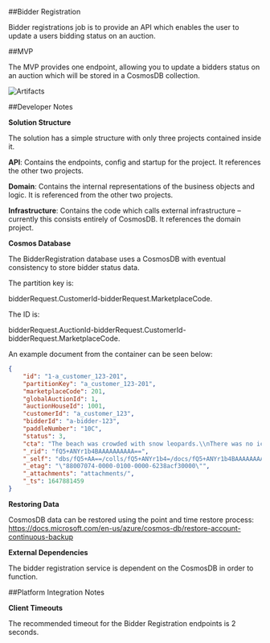 ##Bidder Registration

Bidder registrations job is to provide an API which enables the user to update a users bidding status on an auction.

##MVP

The MVP provides one endpoint, allowing you to update a bidders status on an auction which will be stored in a CosmosDB collection.

![Artifacts](./docs/BidderRegWidgetAct.PNG)

##Developer Notes

**Solution Structure**

The solution has a simple structure with only three projects contained inside it.

**API**: Contains the endpoints, config and startup for the project. It references the other two projects.

**Domain**: Contains the internal representations of the business objects and logic. It is referenced from the other two projects.

**Infrastructure**: Contains the code which calls external infrastructure – currently this consists entirely of CosmosDB. It references the domain project.

**Cosmos Database**

The BidderRegistration database uses a CosmosDB with eventual consistency to store bidder status data.

The partition key is:

bidderRequest.CustomerId-bidderRequest.MarketplaceCode.

The ID is:

bidderRequest.AuctionId-bidderRequest.CustomerId-bidderRequest.MarketplaceCode.

An example document from the container can be seen below:
```json
{
    "id": "1-a_customer_123-201",
    "partitionKey": "a_customer_123-201",
    "marketplaceCode": 201,
    "globalAuctionId": 1,
    "auctionHouseId": 1001,
    "customerId": "a_customer_123",
    "bidderId": "a-bidder-123",
    "paddleNumber": "10C",
    "status": 3,
    "cta": "The beach was crowded with snow leopards.\\nThere was no ice cream in the freezer, nor did they have money to go to the store.\\nGreen should have smelled more tranquil, but somehow it just tasted rotten.",
    "_rid": "fQ5+ANYr1b4BAAAAAAAAAA==",
    "_self": "dbs/fQ5+AA==/colls/fQ5+ANYr1b4=/docs/fQ5+ANYr1b4BAAAAAAAAAA==/",
    "_etag": "\"88007074-0000-0100-0000-6238acf30000\"",
    "_attachments": "attachments/",
    "_ts": 1647881459
}
```
**Restoring Data**

CosmosDB data can be restored using the point and time restore process:
https://docs.microsoft.com/en-us/azure/cosmos-db/restore-account-continuous-backup

**External Dependencies**

The bidder registration service is dependent on the CosmosDB in order to function.


##Platform Integration Notes

**Client Timeouts**

The recommended timeout for the Bidder Registration endpoints is 2 seconds.
